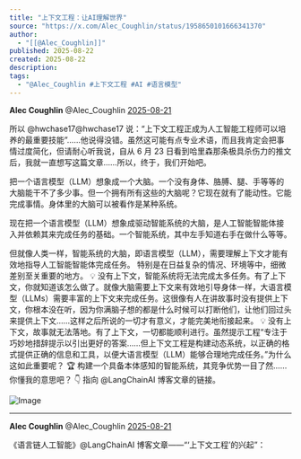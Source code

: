 ```yaml
---
title: "上下文工程：让AI理解世界"
source: "https://x.com/Alec_Coughlin/status/1958650101666341370"
author:
  - "[[@Alec_Coughlin]]"
published: 2025-08-22
created: 2025-08-22
description:
tags:
  - "@Alec_Coughlin #上下文工程 #AI #语言模型"
---
```

**Alec Coughlin** @Alec\_Coughlin [2025-08-21](https://x.com/Alec_Coughlin/status/1958650101666341370)

  
所以 @hwchase17@hwchase17 说：“上下文工程正成为人工智能工程师可以培养的最重要技能”……他说得没错。虽然这可能有点专业术语，而且我肯定会把事情过度简化，但请耐心听我说，自从 6 月 23 日看到哈里森那条极具杀伤力的推文后，我就一直想写这篇文章……所以，终于，我们开始吧。

把一个语言模型（LLM）想象成一个大脑。一个没有身体、胳膊、腿、手等等的大脑能干不了多少事。但一个拥有所有这些的大脑呢？它现在就有了能动性。它能完成事情。身体里的大脑可以被看作是某种系统。

现在把一个语言模型（LLM）想象成驱动智能系统的大脑，是人工智能智能体接入并依赖其来完成任务的基础。一个智能系统，其中左手知道右手在做什么等等。

但就像人类一样，智能系统的大脑，即语言模型（LLM），需要理解上下文才能有效地指导人工智能智能体完成任务。 特别是在日益复杂的情况、环境等中，细微差别至关重要的地方。 💡 没有上下文，智能系统将无法完成太多任务。有了上下文，你就知道该怎么做了。就像大脑需要上下文来有效地引导身体一样，大语言模型（LLMs）需要丰富的上下文来完成任务。这很像有人在讲故事时没有提供上下文，你根本没在听，因为你满脑子想的都是什么时候可以打断他们，让他们回过头来提供上下文……这样之后所说的一切才有意义，才能完美地衔接起来。 💡 没有上下文，故事就无法落地。有了上下文，一切都能顺利进行。虽然提示工程“专注于巧妙地措辞提示以引出更好的答案……但上下文工程是构建动态系统，以正确的格式提供正确的信息和工具，以便大语言模型（LLM）能够合理地完成任务。”为什么这如此重要呢？ 🏆 构建一个具备本体感知的智能系统，其竞争优势一目了然……你懂我的意思吧？ 👇 指向 @LangChainAI 博客文章的链接。

![Image](https://pbs.twimg.com/media/Gy6FdgCWUAAWB15?format=jpg&name=large)

---

**Alec Coughlin** @Alec\_Coughlin [2025-08-21](https://x.com/Alec_Coughlin/status/1958650104627253411)

  
《语言链人工智能》@LangChainAI 博客文章——“‘上下文工程’的兴起”：